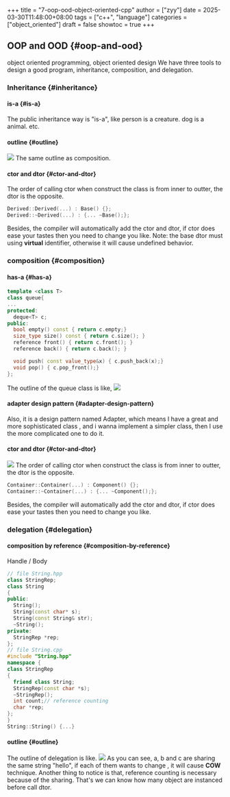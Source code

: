 +++
title = "7-oop-ood-object-oriented-cpp"
author = ["zyy"]
date = 2025-03-30T11:48:00+08:00
tags = ["c++", "language"]
categories = ["object_oriented"]
draft = false
showtoc = true
+++

## OOP and OOD {#oop-and-ood}

object oriented programming, object oriented design
We have three tools to design a good program, inheritance, composition, and delegation.


### Inheritance {#inheritance}


#### **is-a** {#is-a}

The public inheritance way is "is-a", like person is a creature. dog is a animal. etc.


#### outline {#outline}

![](/c_plus_plus/images/7_inheritance.png)
The same outline as composition.


#### ctor and dtor {#ctor-and-dtor}

The order of calling ctor when construct the class is from inner to outter, the dtor is the opposite.

```c++
Derived::Derived(...) : Base() {};
Derived::~Derived(...) : {... ~Base();};
```

Besides, the compiler will automatically add the ctor and dtor, if ctor does ease your tastes then you need to change you like.
Note: the base dtor must using **virtual** identifier, otherwise it will cause undefined behavior.


### composition {#composition}


#### **has-a** {#has-a}

```c++
template <class T>
class queue{
...
protected:
  deque<T> c;
public:
  bool empty() const { return c.empty;}
  size_type size() const { return c.size(); }
  reference front() { return c.front(); }
  reference back() { return c.back(); }

  void push( const value_type&x) { c.push_back(x);}
  void pop() { c.pop_front();}
};
```

The outline of the queue class is like,
![](/c_plus_plus/images/7_queue.png)


#### adapter design pattern {#adapter-design-pattern}

Also, it is a design pattern named Adapter, which means I have a great and more sophisticated class , and i wanna implement a simpler class, then I use the more complicated one to do it.


#### ctor and dtor {#ctor-and-dtor}

![](/c_plus_plus/images/7_composition.png)
The order of calling ctor when construct the class is from inner to outter, the dtor is the opposite.

```c++
Container::Container(...) : Component() {};
Container::~Container(...) : {... ~Component();};
```

Besides, the compiler will automatically add the ctor and dtor, if ctor does ease your tastes then you need to change you like.


### delegation {#delegation}


#### **composition by reference** {#composition-by-reference}

Handle / Body

```c++
// file String.hpp
class StringRep;
class String
{
public:
  String();
  String(const char* s);
  String(const String& str);
  ~String();
private:
  StringRep *rep;
};
// file String.cpp
#include "String.hpp"
namespace {
class StringRep
{
  friend class String;
  StringRep(const char *s);
  ~StringRep();
  int count;// reference counting
  char *rep;
};
}
String::String() {...}
```


#### outline {#outline}

The outline of delegation is like.
![](/c_plus_plus/images/7_delegation.png)
As you can see, a, b and c are sharing the same string "hello", if each of them wants to change , it will cause **COW** technique.
Another thing to notice is that, reference counting is necessary because of the sharing. That's we can know how many object are instanced before call dtor.
